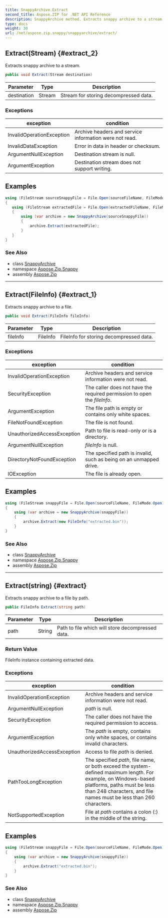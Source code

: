 ```yaml
---
title: SnappyArchive.Extract
second_title: Aspose.ZIP for .NET API Reference
description: SnappyArchive method. Extracts snappy archive to a stream
type: docs
weight: 30
url: /net/aspose.zip.snappy/snappyarchive/extract/
---
```

## Extract(Stream) {#extract_2}

Extracts snappy archive to a stream.

```csharp
public void Extract(Stream destination)
```

| Parameter | Type | Description |
| --- | --- | --- |
| destination | Stream | Stream for storing decompressed data. |

### Exceptions

| exception | condition |
| --- | --- |
| InvalidOperationException | Archive headers and service information were not read. |
| InvalidDataException | Error in data in header or checksum. |
| ArgumentNullException | Destination stream is null. |
| ArgumentException | Destination stream does not support writing. |

## Examples

```csharp
using (FileStream sourceSnappyFile = File.Open(sourceFileName, FileMode.Open))
{
   using (FileStream extractedFile = File.Open(extractedFileName, FileMode.Create))
   {
       using (var archive = new SnappyArchive(sourceSnappyFile))
       {
           archive.Extract(extractedFile);
       }
   }
}
```

### See Also

* class [SnappyArchive](../)
* namespace [Aspose.Zip.Snappy](../../snappyarchive/)
* assembly [Aspose.Zip](../../../)

---

## Extract(FileInfo) {#extract_1}

Extracts snappy archive to a file.

```csharp
public void Extract(FileInfo fileInfo)
```

| Parameter | Type | Description |
| --- | --- | --- |
| fileInfo | FileInfo | FileInfo for storing decompressed data. |

### Exceptions

| exception | condition |
| --- | --- |
| InvalidOperationException | Archive headers and service information were not read. |
| SecurityException | The caller does not have the required permission to open the *fileInfo*. |
| ArgumentException | The file path is empty or contains only white spaces. |
| FileNotFoundException | The file is not found. |
| UnauthorizedAccessException | Path to file is read-only or is a directory. |
| ArgumentNullException | *fileInfo* is null. |
| DirectoryNotFoundException | The specified path is invalid, such as being on an unmapped drive. |
| IOException | The file is already open. |

## Examples

```csharp
using (FileStream snappyFile = File.Open(sourceFileName, FileMode.Open))
{
    using (var archive = new SnappyArchive(snappyFile))
    {
        archive.Extract(new FileInfo("extracted.bin"));
    }
}
```

### See Also

* class [SnappyArchive](../)
* namespace [Aspose.Zip.Snappy](../../snappyarchive/)
* assembly [Aspose.Zip](../../../)

---

## Extract(string) {#extract}

Extracts snappy archive to a file by path.

```csharp
public FileInfo Extract(string path)
```

| Parameter | Type | Description |
| --- | --- | --- |
| path | String | Path to file which will store decompressed data. |

### Return Value

FileInfo instance containing extracted data.

### Exceptions

| exception | condition |
| --- | --- |
| InvalidOperationException | Archive headers and service information were not read. |
| ArgumentNullException | *path* is null. |
| SecurityException | The caller does not have the required permission to access. |
| ArgumentException | The *path* is empty, contains only white spaces, or contains invalid characters. |
| UnauthorizedAccessException | Access to file *path* is denied. |
| PathTooLongException | The specified *path*, file name, or both exceed the system-defined maximum length. For example, on Windows-based platforms, paths must be less than 248 characters, and file names must be less than 260 characters. |
| NotSupportedException | File at *path* contains a colon (:) in the middle of the string. |

## Examples

```csharp
using (FileStream snappyFile = File.Open(sourceFileName, FileMode.Open))
{
    using (var archive = new SnappyArchive(snappyFile))
    {
        archive.Extract("extracted.bin");
    }
}
```

### See Also

* class [SnappyArchive](../)
* namespace [Aspose.Zip.Snappy](../../snappyarchive/)
* assembly [Aspose.Zip](../../../)



